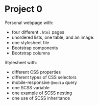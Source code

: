 # Project 0

Personal webpage with:
- four different `.html` pages
- unordered lists, one table, and an image.
- one stylesheet file
- Bootstrap components
- Bootstrap columns

Stylesheet with:
- different CSS properties
- different types of CSS selectors
- mobile-responsive `@media` query
- one SCSS variable
- one example of SCSS nesting
- one use of SCSS inheritance


